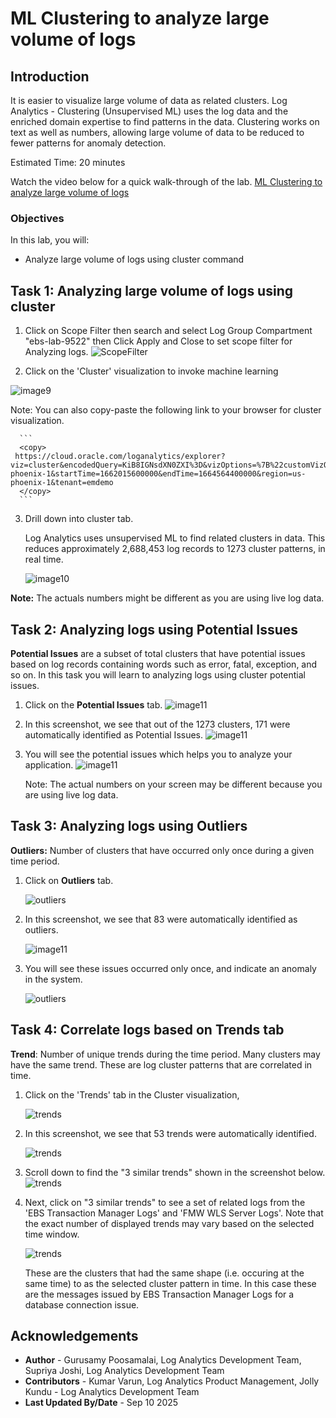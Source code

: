 # ML Clustering to analyze large volume of logs

## Introduction
It is easier to visualize large volume of data as related clusters. Log Analytics - Clustering (Unsupervised ML) uses the log data and the enriched domain expertise to find patterns in the data. Clustering works on text as well as numbers, allowing large volume of data to be reduced to fewer patterns for anomaly detection.

Estimated Time: 20 minutes

Watch the video below for a quick walk-through of the lab.
[ML Clustering to analyze large volume of logs](videohub:1_vcjsfdk0)

### Objectives

In this lab, you will:
* Analyze large volume of logs using cluster command

## **Task 1:**  Analyzing large volume of logs using **cluster**

1. Click on Scope Filter then search and select Log Group Compartment "ebs-lab-9522" then Click Apply and Close to set scope filter for Analyzing logs.
  ![](images/la-lg-scope-filter-click.png "ScopeFilter")

2. Click on the 'Cluster' visualization to invoke machine learning

  ![](images/9.png "image9")

  Note: You can also copy-paste the following link to your browser for cluster visualization.

      ```
      <copy>
     https://cloud.oracle.com/loganalytics/explorer?viz=cluster&encodedQuery=KiB8IGNsdXN0ZXI%3D&vizOptions=%7B%22customVizOpt%22%3A%7B%22primaryFieldIname%22%3A%22mbody%22%2C%22primaryFieldDname%22%3A%22Original%20Log%20Content%22%7D%7D&scopeFilters=lg%3Aocid1.compartment.oc1..aaaaaaaaxujlxdn7x745hunya7vhmu3odkxcp4c4vkczi5c2gilbksokvdna%2Ctrue%3Ben%3Aroot%2Ctrue%2Cocid1.loganalyticsentity.oc1.phx.amaaaaaaqgp2kriayzkchiuhdznrq6peshz4pk6gknqk725shpjtyyj2jpta%3Brs%3Aroot%2Ctrue%3Brg%3Aus-phoenix-1&startTime=1662015600000&endTime=1664564400000&region=us-phoenix-1&tenant=emdemo
      </copy>
      ```

3. Drill down into cluster tab.

   Log Analytics uses unsupervised ML to find related clusters in data.  This reduces approximately 2,688,453 log records to 1273 cluster patterns, in real time.

   ![](images/cluster-start-2.png "image10")

  **Note:** The actuals numbers might be different as you are using live log data.

## **Task 2:**  Analyzing logs using **Potential Issues**

   **Potential Issues** are a subset of total clusters that have potential issues based on log records containing words such as error, fatal, exception, and so on. In this task you will learn to analyzing logs using cluster potential issues.

1. Click on the **Potential Issues** tab.
   ![](images/la-cluster-potential-click.png "image11")

2. In this screenshot, we see that out of the 1273 clusters, 171 were automatically identified as Potential Issues.
   ![](images/potential-issues-2.png "image11")

3. You will see the potential issues which helps you to analyze your application.
   ![](images/la-cluster-potential-issues.png "image11")

   Note: The actual numbers on your screen may be different because you are using live log data.

## **Task 3:**  Analyzing logs using **Outliers**
   **Outliers:** Number of clusters that have occurred only once during a given time period.

1. Click on **Outliers** tab.

   ![](images/la-cluster-outlier-click.png "outliers")

2. In this screenshot, we see that 83 were automatically identified as outliers.

   ![](images/la-cluster-outlier-tab.png "image11")

3. You will see these issues occurred only once, and indicate an anomaly in the system.

   ![](images/outliers-2.png "outliers")

## **Task 4:**  Correlate logs based on **Trends** tab

   **Trend**: Number of unique trends during the time period. Many clusters may have the same trend. These are log cluster patterns that are correlated in time.

1. Click on the 'Trends' tab in the Cluster visualization,

   ![](images/la-cluster-trends-click.png "trends")

2. In this screenshot, we see that 53 trends were automatically identified.

   ![](images/trend-example-2.png "trends")

3. Scroll down to find the "3 similar trends" shown in the screenshot below.
   ![](images/la-cluster-3-similar-trend.png "trends")

4. Next, click on "3 similar trends" to see a set of related logs from the 'EBS Transaction Manager Logs' and 'FMW WLS Server Logs'. Note that the exact number of displayed trends may vary based on the selected time window.

   ![](images/similar-trend-eg-2.png "trends")

   These are the clusters that had the same shape (i.e. occuring at the same time) to as the selected cluster pattern in time. In this case these are the messages issued by EBS Transaction Manager Logs for a database connection issue.

## Acknowledgements
* **Author** - Gurusamy Poosamalai, Log Analytics Development Team, Supriya Joshi, Log Analytics Development Team
* **Contributors** -  Kumar Varun, Log Analytics Product Management, Jolly Kundu - Log Analytics Development Team
* **Last Updated By/Date** - Sep 10 2025
